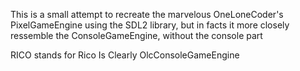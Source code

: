 This is a small attempt to recreate the marvelous OneLoneCoder's PixelGameEngine using the SDL2 library, but in facts it more closely ressemble the ConsoleGameEngine, without the console part

RICO stands for Rico Is Clearly OlcConsoleGameEngine